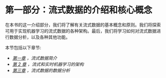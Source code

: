 

# 第一部分：流式数据的介绍和核心概念

在本书的这一介绍部分，我们将了解有关流式数据的基本概念和原则。我们将探索可用于实现机器学习的流式数据的各种架构。最后，我们将学习如何对流式数据进行数据分析，以及各种其他功能。

本节包括以下章节:

*   [*第一章*](B18335_01_ePub.xhtml#_idTextAnchor014) *，流式数据简介*
*   [*第 2 章*](B18335_02_ePub.xhtml#_idTextAnchor029) *，流式和实时机器学习的架构*
*   [*第三章*](B18335_03_ePub.xhtml#_idTextAnchor051) *，流式数据的数据分析*